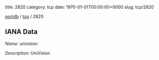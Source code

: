 title: 2820
category: tcp
date: 1970-01-01T00:00:00+0000
slug: tcp/2820

[portdb](/) / [tcp](/category/tcp.html) / 2820


## IANA Data

_Name:_ univision

_Description:_ UniVision


